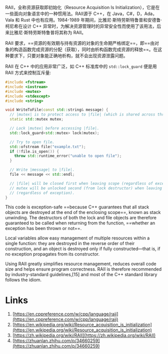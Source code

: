 RAII，全称资源获取即初始化（Resource Acquisition Is Initialization），它是在一些面向对象语言中的一种惯用法。RAII源于 C++，在 Java，C#，D，Ada，Vala 和 Rust 中也有应用。1984-1989 年期间，比雅尼·斯特劳斯特鲁普和安德鲁·柯尼希在设计 C++ 异常时，为解决资源管理时的异常安全性而使用了该用法，后来比雅尼·斯特劳斯特鲁普将其称为 RAII。

RAII 要求，==资源的有效期与持有资源的对象的生命期严格绑定==，即==由对象的构造函数完成资源的分配（获取），同时由析构函数完成资源的释放==。在这种要求下，只要对象能正确地析构，就不会出现资源泄露问题。

RAII 在 C++ 中的应用非常广泛，如 C++ 标准库中的 `std::lock_guard` 便是用 RAII 方式来控制互斥量:

```cpp
#include <fstream>
#include <iostream>
#include <mutex>
#include <stdexcept>
#include <string>

void WriteToFile(const std::string& message) {
  // |mutex| is to protect access to |file| (which is shared across threads).
  static std::mutex mutex;

  // Lock |mutex| before accessing |file|.
  std::lock_guard<std::mutex> lock(mutex);

  // Try to open file.
  std::ofstream file("example.txt");
  if (!file.is_open()) {
    throw std::runtime_error("unable to open file");
  }

  // Write |message| to |file|.
  file << message << std::endl;

  // |file| will be closed first when leaving scope (regardless of exception)
  // mutex will be unlocked second (from lock destructor) when leaving scope
  // (regardless of exception).
}
```

This code is exception-safe ==because C++ guarantees that all stack objects are destroyed at the end of the enclosing scope==, known as stack unwinding. The destructors of both the lock and file objects are therefore guaranteed to be called when returning from the function, ==whether an exception has been thrown or not==.

Local variables allow easy management of multiple resources within a single function: they are destroyed in the reverse order of their construction, and an object is destroyed only if fully constructed—that is, if no exception propagates from its constructor.

Using RAII greatly simplifies resource management, reduces overall code size and helps ensure program correctness. RAII is therefore recommended by industry-standard guidelines,[15] and most of the C++ standard library follows the idiom.

# Links

1. [https://en.cppreference.com/w/cpp/language/raii](https://en.cppreference.com/w/cpp/language/raii)
1. [https://en.wikipedia.org/wiki/Resource_acquisition_is_initialization](https://en.wikipedia.org/wiki/Resource_acquisition_is_initialization)
1. [https://zh.wikipedia.org/wiki/RAII](https://zh.wikipedia.org/wiki/RAII)
1. [https://zhuanlan.zhihu.com/p/34660259](https://zhuanlan.zhihu.com/p/34660259)

